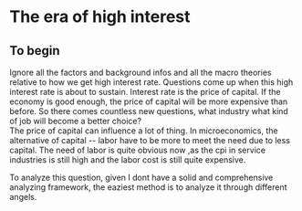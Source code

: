# The era of high interest

## To begin
Ignore all the factors and background infos and all the macro theories relative to how we get high interest rate. Questions come up when this high interest rate is about to sustain.
Interest rate is the price of capital. If the economy is good enough, the price of capital will be more expensive than before. So there comes countless new questions, 
what industry what kind of job will become a better choice?  
The price of capital can influence a lot of thing. In microeconomics, the alternative of capital -- labor have to be more to meet the need due to less capital. 
The need of labor is quite obvious now ,as the cpi in service industries is still high and the labor cost is still quite expensive.

To analyze this question, given I dont have a solid and comprehensive analyzing framework, the eaziest method is to analyze it through different angels.
